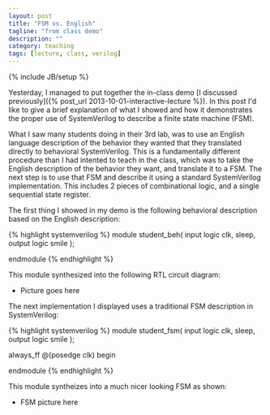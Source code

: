 ```yaml
---
layout: post
title: "FSM vs. English"
tagline: "from class demo"
description: ""
category: teaching
tags: [lecture, class, verilog]
---
```

{% include JB/setup %}

Yesterday, I managed to put together the in-class demo 
[I discussed previously]({% post_url 2013-10-01-interactive-lecture %}).
In this post I'd like to give a brief explanation of what I showed and
how it demonstrates the proper use of SystemVerilog to describe a
finite state machine (FSM).

What I saw many students doing in their 3rd lab, was to use an English
language description of the behavior they wanted that they translated
directly to behavioral SystemVerilog.
This is a fundamentally different procedure than I had intented to
teach in the class, which was to take the English description of the
behavior they want, and translate it to a FSM.
The next step is to use that FSM and describe it using a standard
SystemVerilog implementation. 
This includes 2 pieces of combinational logic, and a single sequential
state register.

The first thing I showed in my demo is the following behavioral
description based on the English description:

{% highlight systemverilog %}
module student_beh( input logic clk, sleep, output logic smile );

endmodule
{% endhighlight %}

This module synthesized into the following RTL circuit diagram:

* Picture goes here

The next implementation I displayed uses a traditional FSM description
in SystemVerilog:

{% highlight systemverilog %}
module student_fsm( input logic clk, sleep, output logic smile );

always_ff @(posedge clk) begin

endmodule
{% endhighlight %}

This module syntheizes into a much nicer looking FSM as shown:

* FSM picture here


